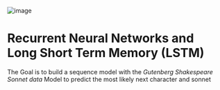 ![image](https://github.com/user-attachments/assets/8ab054ea-d9bd-4e2e-9c08-4ea64cc6a5f4)

# Recurrent Neural Networks and Long Short Term Memory (LSTM)

The Goal is to build a sequence model with the 
*Gutenberg Shakespeare Sonnet data*
Model to predict the most likely next character and sonnet
